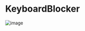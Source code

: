 # KeyboardBlocker

![image](https://github.com/user-attachments/assets/66e1c138-321d-4455-89a6-03ede30023cd)
